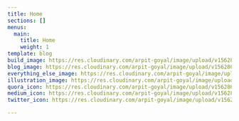 ```yaml
---
title: Home
sections: []
menus:
  main:
    title: Home
    weight: 1
template: blog
build_image: https://res.cloudinary.com/arpit-goyal/image/upload/v1562861242/code.png
blog_image: https://res.cloudinary.com/arpit-goyal/image/upload/v1562861242/write.png
everything_else_image: https://res.cloudinary.com/arpit-goyal/image/upload/v1562861242/everything.png
illustration_image: https://res.cloudinary.com/arpit-goyal/image/upload/v1562861242/arpit-goyal.png
quora_icon: https://res.cloudinary.com/arpit-goyal/image/upload/v1562864624/quora.svg
medium_icon: https://res.cloudinary.com/arpit-goyal/image/upload/v1562864636/medium.svg
twitter_icon: https://res.cloudinary.com/arpit-goyal/image/upload/v1562864645/twitter.svg

---
```

